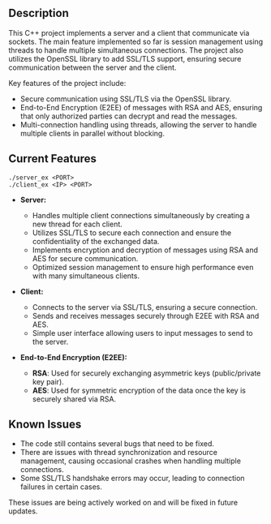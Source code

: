 ## Description

This C++ project implements a server and a client that communicate via sockets. The main feature implemented so far is session management using threads to handle multiple simultaneous connections. The project also utilizes the OpenSSL library to add SSL/TLS support, ensuring secure communication between the server and the client.

Key features of the project include:
- Secure communication using SSL/TLS via the OpenSSL library.
- End-to-End Encryption (E2EE) of messages with RSA and AES, ensuring that only authorized parties can decrypt and read the messages.
- Multi-connection handling using threads, allowing the server to handle multiple clients in parallel without blocking.

## Current Features

```
./server_ex <PORT>
./client_ex <IP> <PORT>
```

- **Server:**
  - Handles multiple client connections simultaneously by creating a new thread for each client.
  - Utilizes SSL/TLS to secure each connection and ensure the confidentiality of the exchanged data.
  - Implements encryption and decryption of messages using RSA and AES for secure communication.
  - Optimized session management to ensure high performance even with many simultaneous clients.

- **Client:**
  - Connects to the server via SSL/TLS, ensuring a secure connection.
  - Sends and receives messages securely through E2EE with RSA and AES.
  - Simple user interface allowing users to input messages to send to the server.

- **End-to-End Encryption (E2EE):**
  - **RSA**: Used for securely exchanging asymmetric keys (public/private key pair).
  - **AES**: Used for symmetric encryption of the data once the key is securely shared via RSA.

## Known Issues

  - The code still contains several bugs that need to be fixed.
  - There are issues with thread synchronization and resource management, causing occasional crashes when handling multiple connections.
  - Some SSL/TLS handshake errors may occur, leading to connection failures in certain cases.

These issues are being actively worked on and will be fixed in future updates.